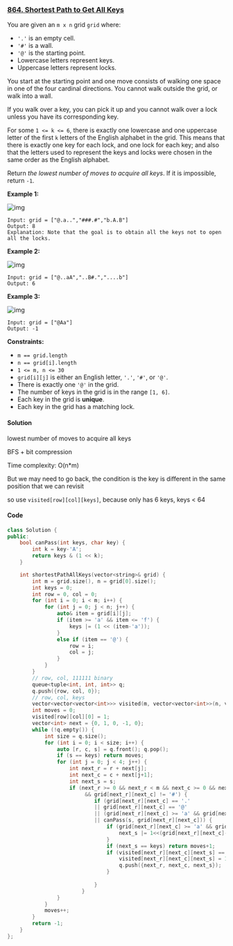 ### [864. Shortest Path to Get All Keys](https://leetcode.com/problems/shortest-path-to-get-all-keys/)

You are given an `m x n` grid `grid` where:

- `'.'` is an empty cell.
- `'#'` is a wall.
- `'@'` is the starting point.
- Lowercase letters represent keys.
- Uppercase letters represent locks.

You start at the starting point and one move consists of walking one space in one of the four cardinal directions. You cannot walk outside the grid, or walk into a wall.

If you walk over a key, you can pick it up and you cannot walk over a lock unless you have its corresponding key.

For some `1 <= k <= 6`, there is exactly one lowercase and one uppercase letter of the first `k` letters of the English alphabet in the grid. This means that there is exactly one key for each lock, and one lock for each key; and also that the letters used to represent the keys and locks were chosen in the same order as the English alphabet.

Return *the lowest number of moves to acquire all keys*. If it is impossible, return `-1`.

 

**Example 1:**

![img](https://assets.leetcode.com/uploads/2021/07/23/lc-keys2.jpg)

```
Input: grid = ["@.a..","###.#","b.A.B"]
Output: 8
Explanation: Note that the goal is to obtain all the keys not to open all the locks.
```

**Example 2:**

![img](https://assets.leetcode.com/uploads/2021/07/23/lc-key2.jpg)

```
Input: grid = ["@..aA","..B#.","....b"]
Output: 6
```

**Example 3:**

![img](https://assets.leetcode.com/uploads/2021/07/23/lc-keys3.jpg)

```
Input: grid = ["@Aa"]
Output: -1
```

 

**Constraints:**

- `m == grid.length`
- `n == grid[i].length`
- `1 <= m, n <= 30`
- `grid[i][j]` is either an English letter, `'.'`, `'#'`, or `'@'`. 
- There is exactly one `'@'` in the grid.
- The number of keys in the grid is in the range `[1, 6]`.
- Each key in the grid is **unique**.
- Each key in the grid has a matching lock.

#### Solution

lowest number of moves to acquire all keys

BFS + bit compression

Time complexity: O(n*m)

But we may need to go back, the condition is the key is different in the same position that we can revisit

so use `visited[row][col][keys]`, because only has 6 keys, keys < 64



#### Code

```c++
class Solution {
public:
    bool canPass(int keys, char key) {
        int k = key-'A';
        return keys & (1 << k);
    }

    int shortestPathAllKeys(vector<string>& grid) {
        int m = grid.size(), n = grid[0].size();
        int keys = 0;
        int row = 0, col = 0;
        for (int i = 0; i < m; i++) {
            for (int j = 0; j < n; j++) {
                auto& item = grid[i][j];
                if (item >= 'a' && item <= 'f') {
                    keys |= (1 << (item-'a'));
                }
                else if (item == '@') {
                    row = i;
                    col = j;
                }
            }
        }
        // row, col, 111111 binary
        queue<tuple<int, int, int>> q;
        q.push({row, col, 0});
        // row, col, keys
        vector<vector<vector<int>>> visited(m, vector<vector<int>>(n, vector<int>(64, 0)));
        int moves = 0;
        visited[row][col][0] = 1;
        vector<int> next = {0, 1, 0, -1, 0};
        while (!q.empty()) {
            int size = q.size();
            for (int i = 0; i < size; i++) {
                auto [r, c, s] = q.front(); q.pop();
                if (s == keys) return moves;
                for (int j = 0; j < 4; j++) {
                    int next_r = r + next[j];
                    int next_c = c + next[j+1];
                    int next_s = s;
                    if (next_r >= 0 && next_r < m && next_c >= 0 && next_c < n 
                         && grid[next_r][next_c] != '#') {
                            if (grid[next_r][next_c] == '.' 
                            || grid[next_r][next_c] == '@'
                            || (grid[next_r][next_c] >= 'a' && grid[next_r][next_c] <= 'f') 
                            || canPass(s, grid[next_r][next_c])) {
                                if (grid[next_r][next_c] >= 'a' && grid[next_r][next_c] <= 'f') {
                                    next_s |= 1<<(grid[next_r][next_c]-'a');
                                }
                                if (next_s == keys) return moves+1;
                                if (visited[next_r][next_c][next_s] == 0) {
                                    visited[next_r][next_c][next_s] = 1;
                                    q.push({next_r, next_c, next_s});
                                }
                                
                            }
                        }
                }
            }
            moves++;
        }
        return -1;
    }
};
```



